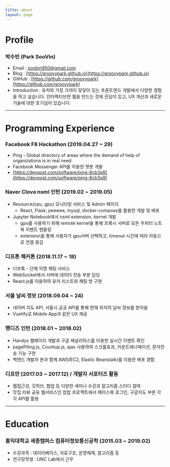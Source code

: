 ```yaml
---
title: about
layout: page
---
```


# Profile
### 박수빈 (Park SooVin)

* Email : soobin950@gmail.com
* Blog : [https://groovypark.github.io](https://groovypark.github.io)
* GitHub : [https://github.com/groovypark](https://github.com/groovypark)
* Introduction : 유저와 가장 가까이 맞닿아 있는 프론트엔드 개발에서 다양한 경험을 하고 싶습니다. 인터렉티브한 웹을 만드는 것에 관심이 있고, UX 개선과 새로운 기술에 대한 호기심이 있습니다.  
  

---
# Programming Experience

### Facebook F8 Hackathon (2019.04.27 ~ 29)

* Ping - Global directory of areas where the demand of help of organizations is in real need
* Facebook Messenger API를 이용한 챗봇 개발
* [https://devpost.com/software/ping-8cb3q9](https://devpost.com/software/ping-8cb3q9)

### Naver Clova nsml 인턴 (2019.02 ~ 2019.05)

* Resource(cpu, gpu) 모니터링 서비스 및 Admin 페이지
    * React, Flask, peewee, mysql, docker-compose를 활용한 개발 및 배포
* Jupyter Notebook에서 nsml extension, kernel 개발
    * gpu를 사용하기 위해 remote kernel을 통해 프록시 서버로 모든 주피터 노트북 이벤트 핸들링
    * extension을 통해 사용자가 gpu서버 선택하고, timeout 시간에 따라 자동으로 연결 끊김

### 디프톤 해커톤 (2018.11.17 ~ 18)

* 디프톡 - 단체 익명 채팅 서비스
* WebSocket에서 서버에 데이터 전송 부분 담당
* React.js를 이용하여 유저 리스트와 채팅 방 구현

### 서울 날씨 정보 (2018.09.04 ~ 24)

* 네이버 지도 API, 서울시 공공 API를 통해 현재 위치의 날씨 정보를 받아옴
* Vuetify로 Mobile App과 같은 UX 제공

### 핸디즈 인턴 (2018.01 ~ 2018.02)

* Handys 웹페이지 개발과 구글 애널리틱스를 이용한 실시간 이벤트 확인
* pagePiling.js, Countup.js, ajax 사용하여 스크롤효과, 카운트애니메이션, 문자전송 기능 구현
* 백엔드 개발자 분과 함께 AWS(EC2, Elastic Beanstalk)를 이용한 배포 경험

### 디프만 (2017.03 ~ 2017.12) / 개발자 서포터즈 활동

* 웹접근성, 깃허브, 협업 등 다양한 세미나 수강과 알고리즘 스터디 참여
* 맛집 리뷰 공유 웹서비스인 찹찹 프로젝트에서 페이스북 로그인, 구글지도 부분 각각 API를 활용
  


---
# Education
### 홍익대학교 세종캠퍼스 컴퓨터정보통신공학 (2015.03 ~ 2019.02)

* 수강과목 : 데이터베이스, 자료구조, 운영체제, 알고리즘 등
* 연구장학생 : UNC Lab에서 근무